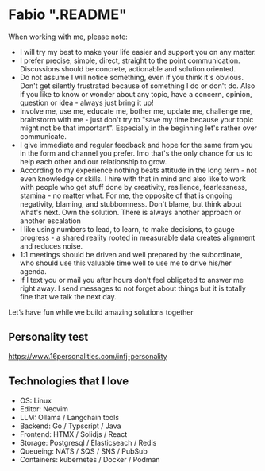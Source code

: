 # Fabio ".README"
When working with me, please note:

- I will try my best to make your life easier and support you on any matter.
- I prefer precise, simple, direct, straight to the point communication. Discussions should be concrete, actionable and solution oriented.
- Do not assume I will notice something, even if you think it's obvious. Don't get silently frustrated because of something I do or don't do. Also if you like to know or wonder about any topic, have a concern, opinion, question or idea - always just bring it up!
- Involve me, use me, educate me, bother me, update me, challenge me, brainstorm with me - just don't try to "save my time because your topic might not be that important". Especially in the beginning let's rather over communicate. 
- I give immediate and regular feedback and hope for the same from you in the form and channel you prefer. Imo that's the only chance for us to help each other and our relationship to grow.
- According to my experience nothing beats attitude in the long term - not even knowledge or skills. I hire with that in mind and also like to work with people who get stuff done by creativity, resilience, fearlessness, stamina - no matter what. For me, the opposite of that is ongoing negativity, blaming, and stubbornness.
Don't blame, but think about what's next. Own the solution. There is always another approach or another escalation
- I like using numbers to lead, to learn, to make decisions, to gauge progress - a shared reality rooted in measurable data creates alignment and reduces noise.
- 1:1 meetings should be driven and well prepared by the subordinate, who should use this valuable time well to use me to drive his/her agenda.
- If I text you or mail you after hours don’t feel obligated to answer me right away. I send messages to not forget about things but it is totally fine that we talk the next day.

Let’s have fun while we build amazing solutions together

## Personality test
https://www.16personalities.com/infj-personality

## Technologies that I love
- OS: Linux
- Editor: Neovim
- LLM: Ollama / Langchain tools
- Backend: Go / Typscript / Java
- Frontend: HTMX / Solidjs / React
- Storage: Postgresql / Elasticseach / Redis
- Queueing: NATS / SQS / SNS / PubSub
- Containers: kubernetes / Docker / Podman

